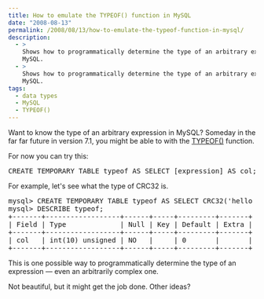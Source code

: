 ```yaml
---
title: How to emulate the TYPEOF() function in MySQL
date: "2008-08-13"
permalink: /2008/08/13/how-to-emulate-the-typeof-function-in-mysql/
description:
  - >
    Shows how to programmatically determine the type of an arbitrary expression in
    MySQL.
  - >
    Shows how to programmatically determine the type of an arbitrary expression in
    MySQL.
tags:
  - data types
  - MySQL
  - TYPEOF()
---
```

Want to know the type of an arbitrary expression in MySQL? Someday in the far far future in version 7.1, you might be able to with the [TYPEOF()][1] function.

For now you can try this:

<!--more-->

<pre>CREATE TEMPORARY TABLE typeof AS SELECT [expression] AS col;</pre>

For example, let's see what the type of CRC32 is.

<pre>mysql> CREATE TEMPORARY TABLE typeof AS SELECT CRC32('hello world') AS col;
mysql> DESCRIBE typeof;
+-------+------------------+------+-----+---------+-------+
| Field | Type             | Null | Key | Default | Extra |
+-------+------------------+------+-----+---------+-------+
| col   | int(10) unsigned | NO   |     | 0       |       | 
+-------+------------------+------+-----+---------+-------+
</pre>

This is one possible way to programmatically determine the type of an expression &#8212; even an arbitrarily complex one.

Not beautiful, but it might get the job done. Other ideas?

 [1]: http://forge.mysql.com/worklog/task.php?id=1299
